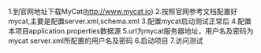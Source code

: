 1.到官网地址下载MyCat(http://www.mycat.io)
2.按照官网参考文档配置好mycat,主要是配置server.xml,schema.xml
3.配置mycat启动测试正常后
4.配置本项目application.properties数据源
5.url为mycat服务器地址，用户名及密码为mycat server.xml所配置的用户名及密码
6.启动项目
7.访问测试
